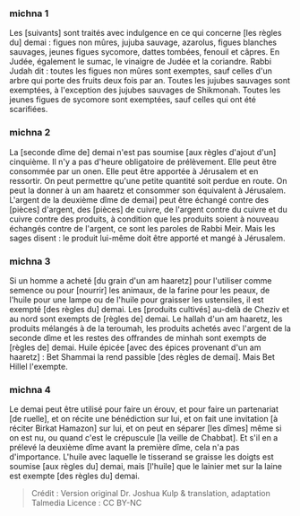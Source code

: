 
### michna 1
Les [suivants] sont traités avec indulgence en ce qui concerne [les règles du] demai : figues non mûres, jujuba sauvage, azarolus, figues blanches sauvages, jeunes figues sycomore, dattes tombées, fenouil et câpres. En Judée, également le sumac, le vinaigre de Judée et la coriandre. Rabbi Judah dit : toutes les figues non mûres sont exemptes, sauf celles d'un arbre qui porte des fruits deux fois par an. Toutes les jujubes sauvages sont exemptées, à l'exception des jujubes sauvages de Shikmonah. Toutes les jeunes figues de sycomore sont exemptées, sauf celles qui ont été scarifiées.

### michna 2
La [seconde dîme de] demai n'est pas soumise [aux règles d'ajout d'un] cinquième. Il n'y a pas d'heure obligatoire de prélèvement. Elle peut être consommée par un onen. Elle peut être apportée à Jérusalem et en ressortir. On peut permettre qu'une petite quantité soit perdue en route. On peut la donner à un am haaretz et consommer son équivalent à Jérusalem. L'argent de la deuxième dîme de demai] peut être échangé contre des [pièces] d'argent, des [pièces] de cuivre, de l'argent contre du cuivre et du cuivre contre des produits, à condition que les produits soient à nouveau échangés contre de l'argent, ce sont les paroles de Rabbi Meir. Mais les sages disent : le produit lui-même doit être apporté et mangé à Jérusalem.

### michna 3
Si un homme a acheté [du grain d'un am haaretz] pour l'utiliser comme semence ou pour [nourrir] les animaux, de la farine pour les peaux, de l'huile pour une lampe ou de l'huile pour graisser les ustensiles, il est exempté [des règles du] demai. Les [produits cultivés] au-delà de Cheziv et au nord sont exempts de [règles de] demai. Le hallah d'un am haaretz, les produits mélangés à de la teroumah, les produits achetés avec l'argent de la seconde dîme et les restes des offrandes de minhah sont exempts de [règles de] demai. Huile épicée [avec des épices provenant d'un am haaretz] : Bet Shammai la rend passible [des règles de demai]. Mais Bet Hillel l'exempte.

### michna 4
Le demai peut être utilisé pour faire un érouv, et pour faire un partenariat [de ruelle], et on récite une bénédiction sur lui, et on fait une invitation [à réciter Birkat Hamazon] sur lui, et on peut en séparer [les dîmes] même si on est nu, ou quand c'est le crépuscule [la veille de Chabbat]. Et s'il en a prélevé la deuxième dîme avant la première dîme, cela n'a pas d'importance. L'huile avec laquelle le tisserand se graisse les doigts est soumise [aux règles du] demai, mais [l'huile] que le lainier met sur la laine est exempte [des règles du] demai.

>Crédit : Version original Dr. Joshua Kulp & translation, adaptation Talmedia
>Licence : CC BY-NC